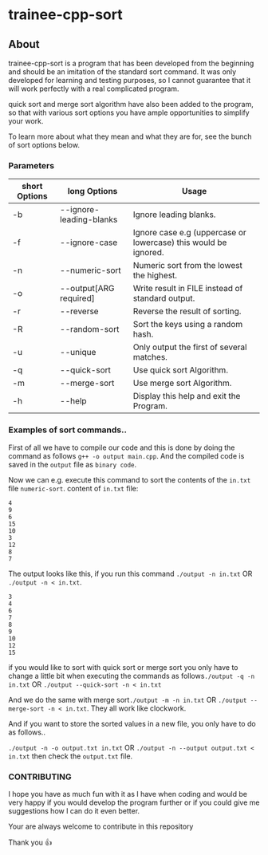 # trainee-cpp-sort

## About

trainee-cpp-sort is a program that has been developed from the beginning and should be an imitation of the standard sort 
command. It was only developed for learning and testing purposes, so I cannot guarantee that it will work perfectly with
a real complicated program.

quick sort and merge sort algorithm have also been added to the program, so that with various sort options you have ample
opportunities to simplify your work.


To learn more about what they mean and what they are for, see the bunch of sort options below.
### Parameters
| short Options | long Options      |                 Usage |
| ----------- | ----------- |  ---------------- |
| -b  | --ignore-leading-blanks   |    Ignore leading blanks.       |
| -f  | --ignore-case   |    Ignore case e.g (uppercase or lowercase) this would be ignored.       |
| -n  | --numeric-sort   |    Numeric sort from the lowest the highest.       |
| -o  | --output[ARG required]   |    Write result in FILE instead of standard output.       |
| -r  | --reverse   |    Reverse the result of sorting.       |
| -R  | --random-sort   |    Sort the keys using a random hash.       |
| -u  | --unique   |    Only output the first of several matches.       |
| -q  | --quick-sort | Use quick sort Algorithm.       |
| -m  | --merge-sort  | Use merge sort Algorithm.       |
| -h  | --help  | Display this help and exit the Program.       |


### Examples of sort commands..

First of all we have to compile our code and this is done by doing the command as follows ``g++ -o output main.cpp``. 
And the compiled code is saved in the ``output`` file as ``binary code``.

Now we can e.g. execute this command to sort the contents of the ``in.txt`` file ``numeric-sort``.
content of ``in.txt`` file:
```
4
9
6
15
10
3
12
8
7
```
The output looks like this, if you run this command 
``./output -n in.txt`` OR ``./output -n < in.txt``.
```
3
4
6
7
8
9
10
12
15
```

if you would like to sort with quick sort or merge sort you only have to change a little bit when executing 
the commands as follows``./output -q -n in.txt`` OR ``./output --quick-sort -n < in.txt`` 

And we do the same with merge sort``./output -m -n in.txt`` OR ``./output --merge-sort -n < in.txt``.
They all work like clockwork.


And if you want to store the sorted values ​​in a new file, you only have to do as follows.. 

``./output -n -o output.txt in.txt`` OR ``./output -n --output output.txt < in.txt``
 then check the ``output.txt`` file.
### CONTRIBUTING
I hope you have as much fun with it as I have when coding and would be very happy if you would develop the program 
further or if you could give me suggestions how I can do it even better. 

Your are always welcome to contribute in this repository

Thank you :+1:
